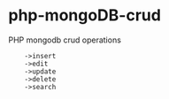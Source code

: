 # php-mongoDB-crud
PHP mongodb crud operations

        ->insert
        ->edit
        ->update
        ->delete
        ->search
